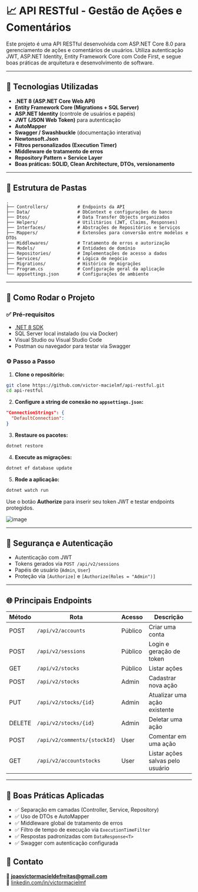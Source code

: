 # 📈 API RESTful - Gestão de Ações e Comentários

Este projeto é uma API RESTful desenvolvida com ASP.NET Core 8.0 para gerenciamento de ações e comentários de usuários. Utiliza autenticação JWT, ASP.NET Identity, Entity Framework Core com Code First, e segue boas práticas de arquitetura e desenvolvimento de software.

---

## 🚀 Tecnologias Utilizadas

- **.NET 8 (ASP.NET Core Web API)**
- **Entity Framework Core (Migrations + SQL Server)**
- **ASP.NET Identity** (controle de usuários e papéis)
- **JWT (JSON Web Token)** para autenticação
- **AutoMapper**
- **Swagger / Swashbuckle** (documentação interativa)
- **Newtonsoft.Json**
- **Filtros personalizados (Execution Timer)**
- **Middleware de tratamento de erros**
- **Repository Pattern + Service Layer**
- **Boas práticas: SOLID, Clean Architecture, DTOs, versionamento**

---

## 📁 Estrutura de Pastas

```
.
├── Controllers/           # Endpoints da API
├── Data/                  # DbContext e configurações do banco
├── Dtos/                  # Data Transfer Objects organizados
├── Helpers/               # Utilitários (JWT, Claims, Responses)
├── Interfaces/            # Abstrações de Repositórios e Serviços
├── Mappers/               # Extensões para conversão entre modelos e DTOs
├── Middlewares/           # Tratamento de erros e autorização
├── Models/                # Entidades de domínio
├── Repositories/          # Implementações de acesso a dados
├── Services/              # Lógica de negócio
├── Migrations/            # Histórico de migrações
├── Program.cs             # Configuração geral da aplicação
└── appsettings.json       # Configurações de ambiente
```

---

## 🧪 Como Rodar o Projeto

### ✅ Pré-requisitos

- [.NET 8 SDK](https://dotnet.microsoft.com/en-us/download)
- SQL Server local instalado (ou via Docker)
- Visual Studio ou Visual Studio Code
- Postman ou navegador para testar via Swagger

### ⚙️ Passo a Passo

1. **Clone o repositório:**

```bash
git clone https://github.com/victor-macielmf/api-restful.git
cd api-restful
```

2. **Configure a string de conexão no `appsettings.json`:**

```json
"ConnectionStrings": {
  "DefaultConnection":
}
```

3. **Restaure os pacotes:**

```bash
dotnet restore
```

4. **Execute as migrações:**

```bash
dotnet ef database update
```

5. **Rode a aplicação:**

```bash
dotnet watch run
```
Use o botão **Authorize** para inserir seu token JWT e testar endpoints protegidos.

![image](https://github.com/user-attachments/assets/01d033af-0254-4e20-8552-0c3f9e9c0adc)


---

## 🔐 Segurança e Autenticação

- Autenticação com JWT
- Tokens gerados via `POST /api/v2/sessions`
- Papéis de usuário (`Admin`, `User`)
- Proteção via `[Authorize]` e `[Authorize(Roles = "Admin")]`

---

## 🌐 Principais Endpoints

| Método  | Rota                            | Acesso  | Descrição                      |
|---------|----------------------------------|---------|--------------------------------|
| POST    | `/api/v2/accounts`              | Público | Criar uma conta                |
| POST    | `/api/v2/sessions`              | Público | Login e geração de token       |
| GET     | `/api/v2/stocks`                | Público | Listar ações                   |
| POST    | `/api/v2/stocks`                | Admin   | Cadastrar nova ação            |
| PUT     | `/api/v2/stocks/{id}`           | Admin   | Atualizar uma ação existente   |
| DELETE  | `/api/v2/stocks/{id}`           | Admin   | Deletar uma ação               |
| POST    | `/api/v2/comments/{stockId}`    | User    | Comentar em uma ação           |
| GET     | `/api/v2/accountstocks`         | User    | Listar ações salvas pelo usuário |

---

## 📏 Boas Práticas Aplicadas

- ✅ Separação em camadas (Controller, Service, Repository)
- ✅ Uso de DTOs e AutoMapper
- ✅ Middleware global de tratamento de erros
- ✅ Filtro de tempo de execução via `ExecutionTimeFilter`
- ✅ Respostas padronizadas com `DataResponse<T>`
- ✅ Swagger com autenticação configurada

## 🤝 Contato

📧 **joaovictormacieldefreitas@gmail.com**  
🔗 [linkedin.com/in/victormacielmf](https://www.linkedin.com/in/joao-victor-maciel-de-freitas/)
